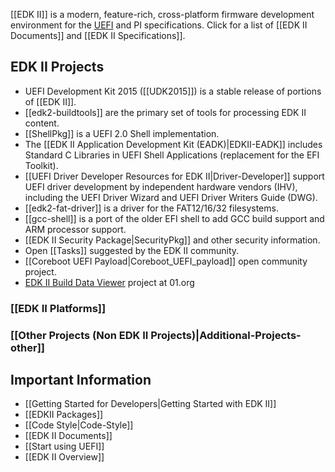 [[EDK II]] is a modern, feature-rich, cross-platform firmware development environment for the [UEFI](http://uefi.org) and PI specifications. Click for a list of [[EDK II Documents]] and [[EDK II Specifications]].

## EDK II Projects

* UEFI Development Kit 2015 ([[UDK2015]]) is a stable release of portions of [[EDK II]].
* [[edk2-buildtools]] are the primary set of tools for processing EDK II content. 
* [[ShellPkg]] is a UEFI 2.0 Shell implementation.
* The [[EDK II Application Development Kit (EADK)|EDKII-EADK]] includes Standard C Libraries in UEFI Shell Applications (replacement for the EFI Toolkit).
* [[UEFI Driver Developer Resources for EDK II|Driver-Developer]] support UEFI driver development by independent hardware vendors (IHV), including the UEFI Driver Wizard and UEFI Driver Writers Guide (DWG).
* [[edk2-fat-driver]] is a driver for the FAT12/16/32 filesystems.
* [[gcc-shell]] is a port of the older EFI shell to add GCC build support and ARM processor support.
* [[EDK II Security Package|SecurityPkg]] and other security information.
* Open [[Tasks]] suggested by the EDK II community.
* [[Coreboot UEFI Payload|Coreboot_UEFI_payload]] open community project.
* [EDK II Build Data Viewer](https://github.com/01org/edkiibuilddataviewer) project at 01.org

### [[EDK II Platforms]]

### [[Other Projects (Non EDK II Projects)|Additional-Projects-other]]

## Important Information
* [[Getting Started for Developers|Getting Started with EDK II]]
* [[EDKII Packages]]
* [[Code Style|Code-Style]]
* [[EDK II Documents]]
* [[Start using UEFI]]
* [[EDK II Overview]]